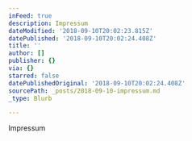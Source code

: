 ```yaml
---
inFeed: true
description: Impressum
dateModified: '2018-09-10T20:02:23.815Z'
datePublished: '2018-09-10T20:02:24.408Z'
title: ''
author: []
publisher: {}
via: {}
starred: false
datePublishedOriginal: '2018-09-10T20:02:24.408Z'
sourcePath: _posts/2018-09-10-impressum.md
_type: Blurb

---
```

Impressum